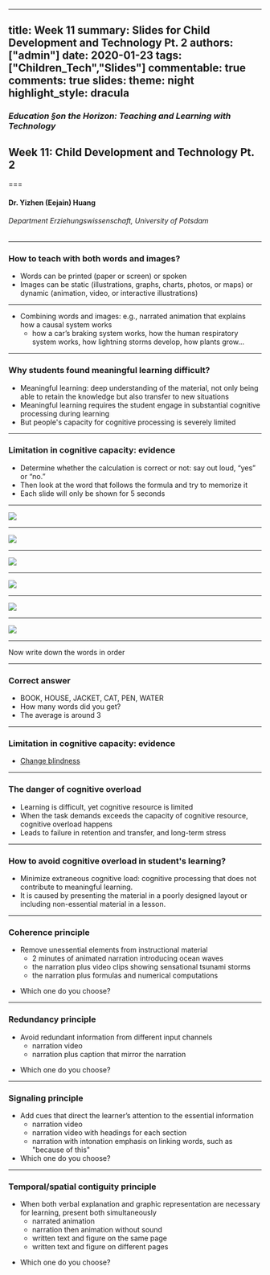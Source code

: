 
---
title: Week 11
summary: Slides for Child Development and Technology Pt. 2
authors: ["admin"]
date: 2020-01-23
tags: ["Children_Tech","Slides"] 
commentable: true
comments: true
slides:
  theme: night
  highlight_style: dracula
---

### *Education §on the Horizon: Teaching and Learning with Technology*
## Week 11: Child Development and Technology  Pt. 2
===
#### Dr. Yizhen (Eejain) Huang
###### Department Erziehungswissenschaft, University of Potsdam


---
###  How to teach with both words and images?
- Words can be printed (paper or screen) or spoken
- Images can be static (illustrations, graphs, charts, photos, or maps) or dynamic (animation, video, or interactive illustrations)

---
- Combining words and images: e.g., narrated animation that explains how a causal system works 
    -  how a car’s braking system works, how the human respiratory system works, how lightning storms develop, how plants grow…

---
###  Why students found meaningful learning difficult?
- Meaningful learning: deep understanding of the material, not only being able to retain the knowledge but also transfer to new situations
- Meaningful learning requires the student engage in substantial cognitive processing during learning
- But people's capacity for cognitive processing is severely limited


---
###  Limitation in cognitive capacity: evidence 
- Determine whether the calculation is correct or not: say out loud, “yes” or
“no.” 
- Then look at the word that follows the formula and try to memorize it
- Each slide will only be shown for 5 seconds

---
![](/media/wm1.png)

---
![](/media/wm2.png)

---
![](/media/wm3.png)

---
![](/media/wm4.png)

---
![](/media/wm5.png)

---
![](/media/wm6.png)

---
Now write down the words in order 

---
###  Correct answer
- BOOK, HOUSE, JACKET, CAT, PEN, WATER
- How many words did you get?
- The average is around 3

---
###  Limitation in cognitive capacity: evidence 
- [Change blindness](https://www.youtube.com/watch?v=0grANlx7y2E)

---
###  The danger of cognitive overload 
- Learning is difficult, yet cognitive resource is limited
- When the task demands exceeds the capacity of cognitive resource, cognitive overload happens
- Leads to failure in retention and transfer, and long-term stress

---
### How to avoid cognitive overload in student's learning?
- Minimize extraneous cognitive load: cognitive processing that does not contribute to meaningful learning. 
- It is caused by presenting the material in a poorly designed layout or including non-essential material in a lesson.

---
###  Coherence principle
- Remove unessential elements from instructional material
    + 2 minutes of animated narration introducing ocean waves
    + the narration plus video clips showing sensational tsunami storms
    + the narration plus formulas and numerical computations
+ Which one do you choose? 

---
###  Redundancy principle
- Avoid redundant information from different input channels
    + narration video
    + narration plus caption that mirror the narration
+ Which one do you choose?

---
###  Signaling principle
- Add cues that direct the learner’s attention to the essential information
    - narration video
    - narration video with headings for each section
    - narration with intonation emphasis on linking words, such as "because of this"
- Which one do you choose? 

---
###  Temporal/spatial contiguity principle
- When both verbal explanation and graphic representation are necessary for learning, present both simultaneously 
    + narrated animation
    + narration then animation without sound
    + written text and figure on the same page
    + written text and figure on different pages
+ Which one do you choose?